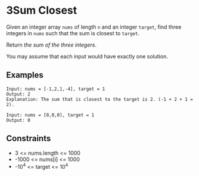 # 3Sum Closest
Given an integer array `nums` of length `n` and an integer `target`, find three integers in `nums` such that the sum is closest to `target`.

Return <i>the sum of the three integers</i>.

You may assume that each input would have exactly one solution.

## Examples
```
Input: nums = [-1,2,1,-4], target = 1
Output: 2
Explanation: The sum that is closest to the target is 2. (-1 + 2 + 1 = 2).
```
```
Input: nums = [0,0,0], target = 1
Output: 0
```

## Constraints
* 3 <= nums.length <= 1000
* -1000 <= nums[i] <= 1000
* -10<sup>4</sup> <= target <= 10<sup>4</sup>
